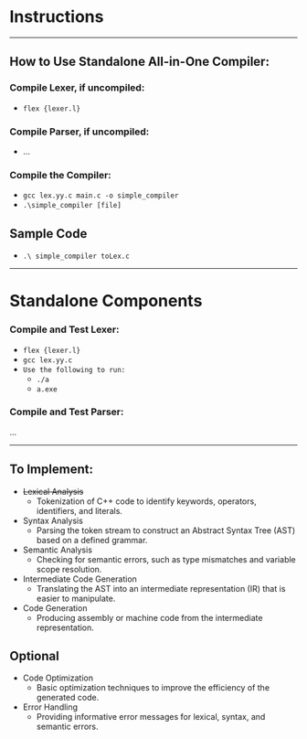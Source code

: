 # Instructions
---
## How to Use Standalone All-in-One Compiler:
### Compile Lexer, if uncompiled:
- ```flex {lexer.l}```
### Compile Parser, if uncompiled:
- ...
### Compile the Compiler:
- ```gcc lex.yy.c main.c -o simple_compiler ```
- ```.\simple_compiler [file]```
## Sample Code
- ```.\ simple_compiler toLex.c```

---
# Standalone Components
### Compile and Test Lexer:
- ```flex {lexer.l}```
- ```gcc lex.yy.c```
- ```Use the following to run:```
    - ```./a```
    - ```a.exe```
### Compile and Test Parser:
...

---
## To Implement:
- ~~Lexical Analysis~~
    - Tokenization of C++ code to identify keywords, operators, identifiers, and
literals. 
- Syntax Analysis
    - Parsing the token stream to construct an Abstract Syntax Tree (AST) based on a
defined grammar.
- Semantic Analysis
    - Checking for semantic errors, such as type mismatches and variable scope
resolution. 
- Intermediate Code Generation
    - Translating the AST into an intermediate representation (IR)
that is easier to manipulate.
- Code Generation
    - Producing assembly or machine code from the intermediate representation. 

## Optional
- Code Optimization
    - Basic optimization techniques to improve the efficiency of the generated
code.   
- Error Handling
    - Providing informative error messages for lexical, syntax, and semantic errors. 